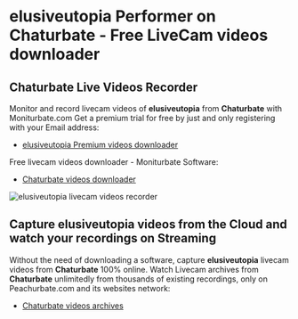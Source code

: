 # elusiveutopia Performer on Chaturbate - Free LiveCam videos downloader

## Chaturbate Live Videos Recorder

Monitor and record livecam videos of **elusiveutopia** from **Chaturbate** with Moniturbate.com
Get a premium trial for free by just and only registering with your Email address:
* [elusiveutopia Premium videos downloader](https://moniturbate.com/request-demo-licence-key.html)

Free livecam videos downloader - Moniturbate Software:
* [Chaturbate videos downloader](https://moniturbate.com/moniturbate-download-software.html)

![elusiveutopia livecam videos recorder](https://peachurnet.com/templates/moniturbate-software.png)


## Capture elusiveutopia videos from the Cloud and watch your recordings on Streaming

Without the need of downloading a software, capture **elusiveutopia** livecam videos from **Chaturbate** 100% online.
Watch Livecam archives from **Chaturbate** unlimitedly from thousands of existing recordings, only on Peachurbate.com and its websites network:
* [Chaturbate videos archives](https://peachurnet.com/)
